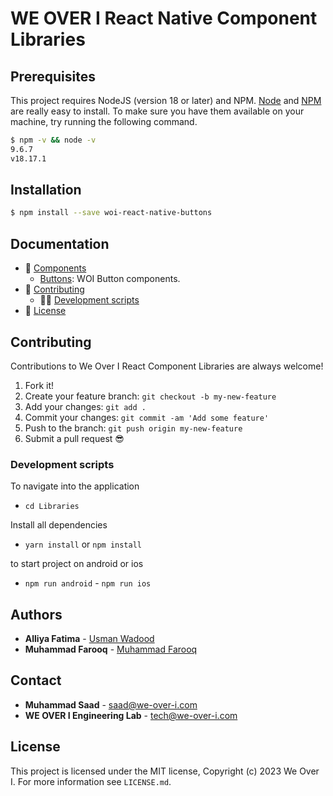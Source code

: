 # WE OVER I React Native Component Libraries

## Prerequisites
This project requires NodeJS (version 18 or later) and NPM.
[Node](http://nodejs.org/) and [NPM](https://npmjs.org/) are really easy to install.
To make sure you have them available on your machine,
try running the following command.
```sh
$ npm -v && node -v
9.6.7
v18.17.1
```

## Installation
```sh
$ npm install --save woi-react-native-buttons
```

## Documentation

- 📒 [Components](#components)
  - [Buttons](https://github.com/We-Over-I-Engineering/react-native-libraries/blob/main/docs/Buttons.md): WOI Button components.
- 👏 [Contributing](#contributing)
  - 👨‍💻 [Development scripts](#development-scripts)
- :memo: [License](#license)

## Contributing

Contributions to We Over I React Component Libraries are always welcome!

1.  Fork it!
2.  Create your feature branch: `git checkout -b my-new-feature`
3.  Add your changes: `git add .`
4.  Commit your changes: `git commit -am 'Add some feature'`
5.  Push to the branch: `git push origin my-new-feature`
6.  Submit a pull request :sunglasses:

### Development scripts
To navigate into the application
- `cd Libraries`

Install all dependencies
- `yarn install` or  `npm install`

to start project on android  or ios
- `npm run android` - `npm run ios`

## **Authors**

- **Alliya Fatima** - [Usman Wadood](https://github.com/alliya-f)
- **Muhammad Farooq** - [Muhammad Farooq](https://github.com/hafizmuhammadfarooq786)

## **Contact**

- **Muhammad Saad** - [saad@we-over-i.com](mailto:saad@we-over-i.com)
- **WE OVER I Engineering Lab** - [tech@we-over-i.com](mailto:tech@we-over-i.com)

## License
This project is licensed under the MIT license, Copyright (c) 2023 We Over I. 
For more information see `LICENSE.md`.
